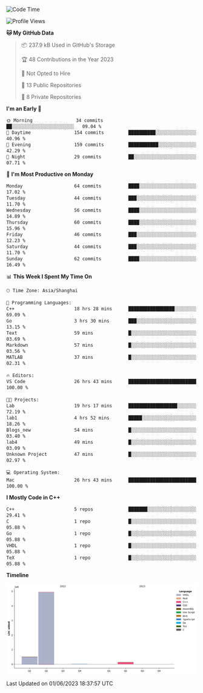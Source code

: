 <!--START_SECTION:waka-->
![Code Time](http://img.shields.io/badge/Code%20Time-88%20hrs%2055%20mins-blue)

![Profile Views](http://img.shields.io/badge/Profile%20Views-8-blue)

**🐱 My GitHub Data** 

> 📦 237.9 kB Used in GitHub's Storage 
 > 
> 🏆 48 Contributions in the Year 2023
 > 
> 🚫 Not Opted to Hire
 > 
> 📜 13 Public Repositories 
 > 
> 🔑 8 Private Repositories 
 > 
**I'm an Early 🐤** 

```text
🌞 Morning                34 commits          ██░░░░░░░░░░░░░░░░░░░░░░░   09.04 % 
🌆 Daytime                154 commits         ██████████░░░░░░░░░░░░░░░   40.96 % 
🌃 Evening                159 commits         ███████████░░░░░░░░░░░░░░   42.29 % 
🌙 Night                  29 commits          ██░░░░░░░░░░░░░░░░░░░░░░░   07.71 % 
```
📅 **I'm Most Productive on Monday** 

```text
Monday                   64 commits          ████░░░░░░░░░░░░░░░░░░░░░   17.02 % 
Tuesday                  44 commits          ███░░░░░░░░░░░░░░░░░░░░░░   11.70 % 
Wednesday                56 commits          ████░░░░░░░░░░░░░░░░░░░░░   14.89 % 
Thursday                 60 commits          ████░░░░░░░░░░░░░░░░░░░░░   15.96 % 
Friday                   46 commits          ███░░░░░░░░░░░░░░░░░░░░░░   12.23 % 
Saturday                 44 commits          ███░░░░░░░░░░░░░░░░░░░░░░   11.70 % 
Sunday                   62 commits          ████░░░░░░░░░░░░░░░░░░░░░   16.49 % 
```


📊 **This Week I Spent My Time On** 

```text
🕑︎ Time Zone: Asia/Shanghai

💬 Programming Languages: 
C++                      18 hrs 28 mins      █████████████████░░░░░░░░   69.09 % 
Go                       3 hrs 30 mins       ███░░░░░░░░░░░░░░░░░░░░░░   13.15 % 
Text                     59 mins             █░░░░░░░░░░░░░░░░░░░░░░░░   03.69 % 
Markdown                 57 mins             █░░░░░░░░░░░░░░░░░░░░░░░░   03.56 % 
MATLAB                   37 mins             █░░░░░░░░░░░░░░░░░░░░░░░░   02.31 % 

🔥 Editors: 
VS Code                  26 hrs 43 mins      █████████████████████████   100.00 % 

🐱‍💻 Projects: 
Lab                      19 hrs 17 mins      ██████████████████░░░░░░░   72.19 % 
lab1                     4 hrs 52 mins       █████░░░░░░░░░░░░░░░░░░░░   18.26 % 
Blogs_new                54 mins             █░░░░░░░░░░░░░░░░░░░░░░░░   03.40 % 
lab4                     49 mins             █░░░░░░░░░░░░░░░░░░░░░░░░   03.09 % 
Unknown Project          47 mins             █░░░░░░░░░░░░░░░░░░░░░░░░   02.97 % 

💻 Operating System: 
Mac                      26 hrs 43 mins      █████████████████████████   100.00 % 
```

**I Mostly Code in C++** 

```text
C++                      5 repos             ███████░░░░░░░░░░░░░░░░░░   29.41 % 
C                        1 repo              █░░░░░░░░░░░░░░░░░░░░░░░░   05.88 % 
Go                       1 repo              █░░░░░░░░░░░░░░░░░░░░░░░░   05.88 % 
VHDL                     1 repo              █░░░░░░░░░░░░░░░░░░░░░░░░   05.88 % 
TeX                      1 repo              █░░░░░░░░░░░░░░░░░░░░░░░░   05.88 % 
```



**Timeline**

![Lines of Code chart](https://raw.githubusercontent.com/xkz0777/xkz0777/master/assets/bar_graph.png)


 Last Updated on 01/06/2023 18:37:57 UTC
<!--END_SECTION:waka-->
